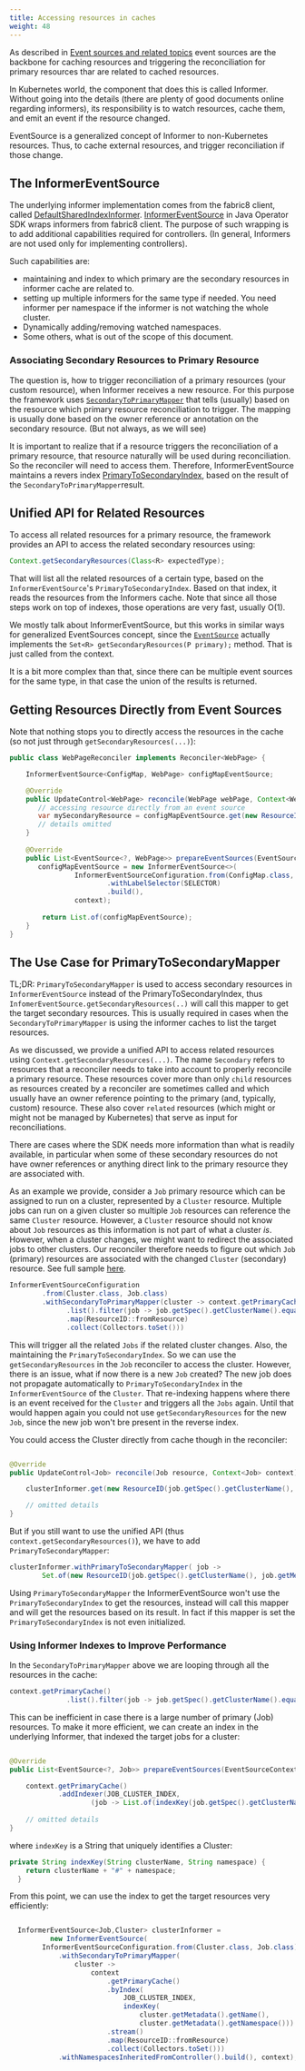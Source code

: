 ```yaml
---
title: Accessing resources in caches
weight: 48
---
```


As described in [Event sources and related topics](eventing.md) event sources are the backbone
for caching resources and triggering the reconciliation for primary resources thar are related 
to cached resources.

In Kubernetes world, the component that does this is called Informer. Without going into
the details (there are plenty of good documents online regarding informers), its responsibility
is to watch resources, cache them, and emit an event if the resource changed.

EventSource is a generalized concept of Informer to non-Kubernetes resources. Thus,
to cache external resources, and trigger reconciliation if those change.

## The InformerEventSource

The underlying informer implementation comes from the fabric8 client, called [DefaultSharedIndexInformer](https://github.com/fabric8io/kubernetes-client/blob/main/kubernetes-client/src/main/java/io/fabric8/kubernetes/client/informers/impl/DefaultSharedIndexInformer.java).
[InformerEventSource](https://github.com/operator-framework/java-operator-sdk/blob/main/operator-framework-core/src/main/java/io/javaoperatorsdk/operator/processing/event/source/informer/InformerEventSource.java) 
in Java Operator SDK wraps informers from fabric8 client.
The purpose of such wrapping is to add additional capabilities required for controllers.
(In general, Informers are not used only for implementing controllers).

Such capabilities are:
- maintaining and index to which primary are the secondary resources in informer cache are related to.
- setting up multiple informers for the same type if needed. You need informer per namespace if the informer 
  is not watching the whole cluster.
- Dynamically adding/removing watched namespaces.
- Some others, what is out of the scope of this document.

### Associating Secondary Resources to Primary Resource

The question is, how to trigger reconciliation of a primary resources (your custom resource),
when Informer receives a new resource.
For this purpose the framework uses [`SecondaryToPrimaryMapper`](https://github.com/operator-framework/java-operator-sdk/blob/main/operator-framework-core/src/main/java/io/javaoperatorsdk/operator/processing/event/source/SecondaryToPrimaryMapper.java)
that tells (usually) based on the resource which primary resource reconciliation to trigger.
The mapping is usually done based on the owner reference or annotation on the secondary resource. 
(But not always, as we will see)

It is important to realize that if a resource triggers the reconciliation of a primary resource, that
resource naturally will be used during reconciliation. So the reconciler will need to access them. 
Therefore, InformerEventSource maintains a revers index [PrimaryToSecondaryIndex](https://github.com/operator-framework/java-operator-sdk/blob/main/operator-framework-core/src/main/java/io/javaoperatorsdk/operator/processing/event/source/informer/DefaultPrimaryToSecondaryIndex.java), 
based on the result of the `SecondaryToPrimaryMapper`result. 

## Unified API for Related Resources

To access all related resources for a primary resource, the framework provides an API to access the related 
secondary resources using:

```java
Context.getSecondaryResources(Class<R> expectedType);
```

That will list all the related resources of a certain type, based on the `InformerEventSource`'s `PrimaryToSecondaryIndex`.
Based on that index, it reads the resources from the Informers cache. Note that since all those steps work
on top of indexes, those operations are very fast, usually O(1).

We mostly talk about InformerEventSource, but this works in similar ways for generalized EventSources concept, since
the [`EventSource`](https://github.com/operator-framework/java-operator-sdk/blob/main/operator-framework-core/src/main/java/io/javaoperatorsdk/operator/processing/event/source/EventSource.java#L93)
actually implements the `Set<R> getSecondaryResources(P primary);` method. That is just called from the context.

It is a bit more complex than that, since there can be multiple event sources for the same type, in that case
the union of the results is returned.

## Getting Resources Directly from Event Sources

Note that nothing stops you to directly access the resources in the cache (so not just through `getSecondaryResources(...)`):

```java
public class WebPageReconciler implements Reconciler<WebPage> {

    InformerEventSource<ConfigMap, WebPage> configMapEventSource;

    @Override
    public UpdateControl<WebPage> reconcile(WebPage webPage, Context<WebPage> context) {
       // accessing resource directly from an event source 
       var mySecondaryResource = configMapEventSource.get(new ResourceID("name","namespace"));
       // details omitted
    }
    
    @Override
    public List<EventSource<?, WebPage>> prepareEventSources(EventSourceContext<WebPage> context) {
       configMapEventSource = new InformerEventSource<>(
                InformerEventSourceConfiguration.from(ConfigMap.class, WebPage.class)
                        .withLabelSelector(SELECTOR)
                        .build(),
                context);
        
        return List.of(configMapEventSource);
    }
}
```

## The Use Case for PrimaryToSecondaryMapper

TL;DR: `PrimaryToSecondaryMapper` is used to access secondary resources in `InformerEventSource` instead 
of the PrimaryToSecondaryIndex, thus `InfomerEventSource.getSecondaryResources(..)` will call this mapper
to get the target secondary resources. This is usually required in cases when the `SecondaryToPrimaryMapper`
is using the informer caches to list the target resources.

As we discussed, we provide a unified API to access related resources using `Context.getSecondaryResources(...)`.
The name `Secondary` refers to resources that a reconciler needs to take into account to properly reconcile a primary
resource. These resources cover more than only `child` resources as resources created by a reconciler are sometimes
called and which usually have an owner reference pointing to the primary (and, typically, custom) resource. These also
cover `related` resources (which might or might not be managed by Kubernetes) that serve as input for reconciliations.

There are cases where the SDK needs more information than what is readily available, in particular when some of these
secondary resources do not have owner references or anything direct link to the primary resource they are associated
with.

As an example we provide, consider a `Job` primary resource which can be assigned to run on a cluster, represented by a
`Cluster` resource.
Multiple jobs can run on a given cluster so multiple `Job` resources can reference the same `Cluster` resource. However,
a `Cluster` resource should not know about `Job` resources as this information is not part of what a cluster *is*.
However, when a cluster changes, we might want to redirect the associated jobs to other clusters. Our reconciler
therefore needs to figure out which `Job` (primary) resources are associated with the changed `Cluster` (secondary)
resource.
See full
sample [here](https://github.com/operator-framework/java-operator-sdk/blob/main/operator-framework/src/test/java/io/javaoperatorsdk/operator/baseapi/primarytosecondary).

```java
InformerEventSourceConfiguration
        .from(Cluster.class, Job.class)
        .withSecondaryToPrimaryMapper(cluster -> context.getPrimaryCache()
              .list().filter(job -> job.getSpec().getClusterName().equals(cluster.getMetadata().getName()))
              .map(ResourceID::fromResource)
              .collect(Collectors.toSet()))
```

This will trigger all the related `Jobs` if the related cluster changes. Also, the maintaining the `PrimaryToSecondaryIndex`.
So we can use the `getSecondaryResources` in the `Job` reconciler to access the cluster.
However, there is an issue, what if now there is a new `Job` created? The new job does not propagate
automatically to `PrimaryToSecondaryIndex` in the `InformerEventSource` of the `Cluster`. That re-indexing
happens where there is an event received for the `Cluster` and triggers all the `Jobs` again.
Until that would happen again you could not use `getSecondaryResources` for the new `Job`, since the new
job won't bre present in the reverse index.

You could access the Cluster directly from cache though in the reconciler:

```java 

@Override
public UpdateControl<Job> reconcile(Job resource, Context<Job> context) {

    clusterInformer.get(new ResourceID(job.getSpec().getClusterName(), job.getMetadata().getNamespace()));

    // omitted details
}
```

But if you still want to use the unified API (thus `context.getSecondaryResources()`), we have to add 
`PrimaryToSecondaryMapper`:

```java
clusterInformer.withPrimaryToSecondaryMapper( job -> 
        Set.of(new ResourceID(job.getSpec().getClusterName(), job.getMetadata().getNamespace())));
```

Using `PrimaryToSecondaryMapper` the InformerEventSource won't use the `PrimaryToSecondaryIndex`
to get the resources, instead will call this mapper and will get the resources based on its result.
In fact if this mapper is set the `PrimaryToSecondaryIndex` is not even initialized.

### Using Informer Indexes to Improve Performance

In the `SecondaryToPrimaryMapper` above we are looping through all the resources in the cache:

```java
context.getPrimaryCache()
              .list().filter(job -> job.getSpec().getClusterName().equals(cluster.getMetadata().getName()))
```

This can be inefficient in case there is a large number of primary (Job) resources. To make it more efficient, we can
 create an index in the underlying Informer, that indexed the target jobs for a cluster: 

```java

@Override
public List<EventSource<?, Job>> prepareEventSources(EventSourceContext<Job> context) {

    context.getPrimaryCache()
            .addIndexer(JOB_CLUSTER_INDEX,
                    (job -> List.of(indexKey(job.getSpec().getClusterName(), job.getMetadata().getNamespace()))));
    
    // omitted details
}
```

where `indexKey` is a String that uniquely identifies a Cluster:

```java
private String indexKey(String clusterName, String namespace) {
    return clusterName + "#" + namespace;
  }
```

From this point, we can use the index to get the target resources very efficiently:

```java

  InformerEventSource<Job,Cluster> clusterInformer =
          new InformerEventSource(
        InformerEventSourceConfiguration.from(Cluster.class, Job.class)
            .withSecondaryToPrimaryMapper(
                cluster ->
                    context
                        .getPrimaryCache()
                        .byIndex(
                            JOB_CLUSTER_INDEX,
                            indexKey(
                                cluster.getMetadata().getName(),
                                cluster.getMetadata().getNamespace()))
                        .stream()
                        .map(ResourceID::fromResource)
                        .collect(Collectors.toSet()))
            .withNamespacesInheritedFromController().build(), context);
```
